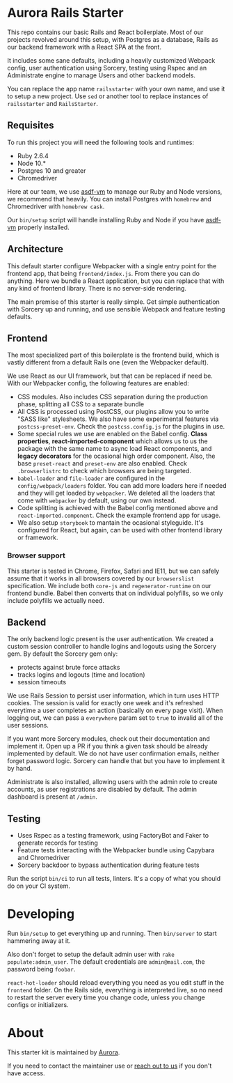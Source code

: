 # Aurora Rails Starter

This repo contains our basic Rails and React boilerplate. Most of our projects revolved around this setup, with Postgres as a database, Rails as our backend framework with a React SPA at the front.

It includes some sane defaults, including a heavily customized Webpack config, user authentication using Sorcery, testing using Rspec and an Administrate engine to manage Users and other backend models.

You can replace the app name `railsstarter` with your own name, and use it to setup a new project. Use `sed` or another tool to replace instances of `railsstarter` and `RailsStarter`.

## Requisites

To run this project you will need the following tools and runtimes:

- Ruby 2.6.4
- Node 10.\*
- Postgres 10 and greater
- Chromedriver

Here at our team, we use [asdf-vm](https://github.com/asdf-vm/asdf) to manage our Ruby and Node versions, we recommend that heavily. You can install Postgres with `homebrew` and Chromedriver with `homebrew cask`.

Our `bin/setup` script will handle installing Ruby and Node if you have [asdf-vm](https://github.com/asdf-vm/asdf) properly installed.

## Architecture

This default starter configure Webpacker with a single entry point for the frontend app, that being `frontend/index.js`. From there you can do anything. Here we bundle a React application, but you can replace that with any kind of frontend library. There is no server-side rendering.

The main premise of this starter is really simple. Get simple authentication with Sorcery up and running, and use sensible Webpack and feature testing defaults.

## Frontend

The most specialized part of this boilerplate is the frontend build, which is vastly different from a default Rails one (even the Webpacker default).

We use React as our UI framework, but that can be replaced if need be. With our Webpacker config, the following features are enabled:

- CSS modules. Also includes CSS separation during the production phase, splitting all CSS to a separate bundle
- All CSS is processed using PostCSS, our plugins allow you to write "SASS like" stylesheets. We also have some experimental features via `postcss-preset-env`. Check the `postcss.config.js` for the plugins in use.
- Some special rules we use are enabled on the Babel config. **Class properties**, **react-imported-component** which allows us to us the package with the same name to async load React components, and **legacy decorators** for the ocasional high order component. Also, the base `preset-react` and `preset-env` are also enabled. Check `.browserlistrc` to check which browsers are being targeted.
- `babel-loader` and `file-loader` are configured in the `config/webpack/loaders` folder. You can add more loaders here if needed and they will get loaded by `webpacker`. We deleted all the loaders that come with `webpacker` by default, using our own instead.
- Code splitting is achieved with the Babel config mentioned above and `react-imported.component`. Check the example frontend app for usage.
- We also setup `storybook` to mantain the ocasional styleguide. It's configured for React, but again, can be used with other frontend library or framework.

### Browser support

This starter is tested in Chrome, Firefox, Safari and IE11, but we can safely assume that it works in all browsers covered by our `browserslist` specification. We include both `core-js` and `regenerator-runtime` on our frontend bundle. Babel then converts that on individual polyfills, so we only include polyfills we actually need.

## Backend
The only backend logic present is the user authentication. We created a custom session controller to handle logins and logouts using the Sorcery gem. By default the Sorcery gem only:
- protects against brute force attacks
- tracks logins and logouts (time and location)
- session timeouts

We use Rails Session to persist user information, which in turn uses HTTP cookies. The session is valid for exactly one week and it's refreshed everytime a user completes an action (basically on every page visit). When logging out, we can pass a `everywhere` param set to `true` to invalid all of the user sessions.

If you want more Sorcery modules, check out their documentation and implement it. Open up a PR if you think a given task should be already implemented by default. We do not have user confirmation emails, neither forget password logic. Sorcery can handle that but you have to implement it by hand.

Administrate is also installed, allowing users with the admin role to create accounts, as user registrations are disabled by default. The admin dashboard is present at `/admin`.


## Testing

- Uses Rspec as a testing framework, using FactoryBot and Faker to generate records for testing
- Feature tests interacting with the Webpacker bundle using Capybara and Chromedriver
- Sorcery backdoor to bypass authentication during feature tests

Run the script `bin/ci` to run all tests, linters. It's a copy of what you should do on your CI system.

# Developing

Run `bin/setup` to get everything up and running. Then `bin/server` to start hammering away at it.

Also don't forget to setup the default admin user with `rake populate:admin_user`. The default credentials are `admin@mail.com`, the password being `foobar`.

`react-hot-loader` should reload everything you need as you edit stuff in the `frontend` folder. On the Rails side, everything is interpreted live, so no need to restart the server every time you change code, unless you change configs or initializers.

# About

This starter kit is maintained by [Aurora](http://auroradigital.co).

If you need to contact the maintainer use or <a href="mailto:contact@auroradigital.co">reach out to us</a> if you don't have access.
